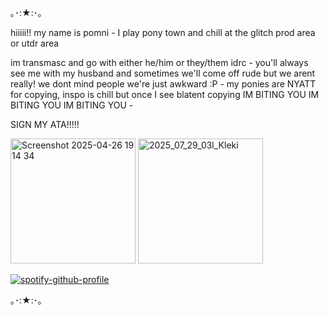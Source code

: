 ｡･:★:･｡

hiiiii!! my name is pomni -
I play pony town and chill at the glitch prod area or utdr area 

im transmasc and go with either he/him or they/them idrc -
you'll always see me with my husband and sometimes we'll come off rude but we arent really! we dont mind people we're just awkward :P -
my ponies are NYATT for copying, inspo is chill but once I see blatent copying IM BITING YOU IM BITING YOU IM BITING YOU -

SIGN MY ATA!!!!! 

<img width="200" height="200" alt="Screenshot 2025-04-26 19 14 34" src="https://github.com/user-attachments/assets/002c4361-febe-4a8a-b0c3-e00fae108a85" />
<img width="200" height="200" alt="2025_07_29_03l_Kleki" src="https://github.com/user-attachments/assets/591ee1d6-24d5-4b95-abde-12ed8ab518d9" />

[![spotify-github-profile](https://spotify-github-profile.kittinanx.com/api/view?uid=tbys9111bhsbxhrdlkohj0che&cover_image=true&theme=default&show_offline=true&background_color=268229&interchange=false&bar_color=91ff7a&bar_color_cover=true)](https://github.com/kittinan/spotify-github-profile)

｡･:★:･｡

